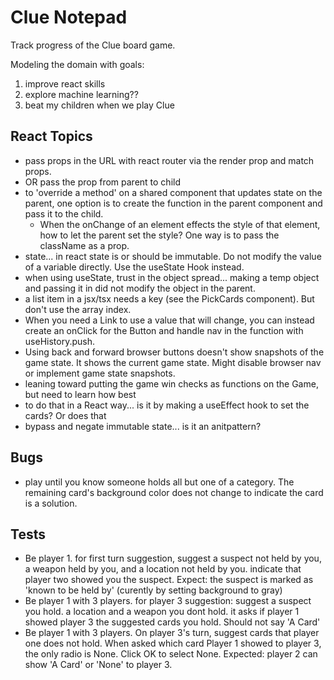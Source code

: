 # Clue Notepad

Track progress of the Clue board game.

Modeling the domain with goals:

1. improve react skills
2. explore machine learning??
3. beat my children when we play Clue

## React Topics

- pass props in the URL with react router via the render prop and match props.
- OR pass the prop from parent to child
- to 'override a method' on a shared component that updates state on the parent, one option is to create the function in the parent component and pass it to the child.
  - When the onChange of an element effects the style of that element, how to let the parent set the style? One way is to pass the className as a prop.
- state... in react state is or should be immutable. Do not modify the value of a variable directly. Use the useState Hook instead.
- when using useState, trust in the object spread... making a temp object and passing it in did not modify the object in the parent.
- a list item in a jsx/tsx needs a key (see the PickCards component). But don't use the array index.
- When you need a Link to use a value that will change, you can instead create an onClick for the Button and handle nav in the function with useHistory.push.
- Using back and forward browser buttons doesn't show snapshots of the game state. It shows the current game state. Might disable browser nav or implement game state snapshots.
- leaning toward putting the game win checks as functions on the Game, but need to learn how best
- to do that in a React way... is it by making a useEffect hook to set the cards? Or does that 
- bypass and negate immutable state... is it an anitpattern?

## Bugs

- play until you know someone holds all but one of a category. The remaining card's background color does not change to indicate the card is a solution.

## Tests

- Be player 1. for first turn suggestion, suggest a suspect not held by you, a weapon held by you, and a location not held by you. indicate that player two showed you the suspect. Expect: the suspect is marked as 'known to be held by' (curently by setting background to gray)
- Be player 1 with 3 players. for player 3 suggestion: suggest a suspect you hold. a location and a weapon you dont hold. it asks if player 1 showed player 3 the suggested cards you hold. Should not say 'A Card'
- Be player 1 with 3 players. On player 3's turn, suggest cards that player one does not hold. When asked which card Player 1 showed to player 3, the only radio is None. Click OK to select None. Expected: player 2 can show 'A Card' or 'None' to player 3.
  